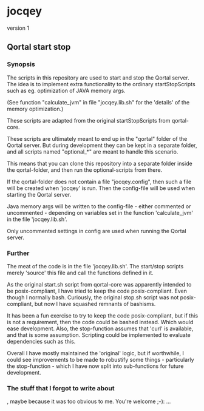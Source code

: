 # jocqey
version 1

## Qortal start stop

### Synopsis

The scripts in this repository are used to start and stop the Qortal server.
The idea is to implement extra functionality to the ordinary startStopScripts
such as eg. optimization of JAVA memory args.

(See function "calculate_jvm" in file "jocqey.lib.sh" for the 'details' of the memory optimization.)

These scripts are adapted from the original startStopScripts from qortal-core.

These scripts are ultimately meant to end up in the "qortal" folder of the Qortal server.
But during development they can be kept in a separate folder,
and all scripts named "optional_*" are meant to handle this scenario.

This means that you can clone this repository into a separate folder inside the qortal-folder,
and then run the optional-scripts from there.

If the qortal-folder does not contain a file "jocqey.config",
then such a file will be created when 'jocqey' is run.
Then the config-file will be used when starting the Qortal server.

Java memory args will be written to the config-file - either commented or uncommented -
depending on variables set in the function 'calculate_jvm' in the file 'jocqey.lib.sh'.

Only uncommented settings in config are used when running the Qortal server.

### Further

The meat of the code is in the file 'jocqey.lib.sh'.
The start/stop scripts merely 'source' this file and call the functions defined in it.

As the original start.sh script from qortal-core was apparently intended to be posix-compliant,
I have tried to keep the code posix-compliant. Even though I normally bash.
Curiously, the original stop.sh script was not posix-compliant,
but now I have squashed remnants of bashisms.

It has been a fun exercise to try to keep the code posix-compliant, but if this is not a requirement,
then the code could be bashed instead. Which would ease development.
Also, the stop-function assumes that 'curl' is available, and that is some assumption.
Scripting could be implemented to evaluate dependencies such as this.

Overall I have mostly maintained the 'original' logic, but if worthwhile,
I could see improvements to be made to robustify some things -
particularly the stop-function - which I have now split into sub-functions for future development.

### The stuff that I forgot to write about

, maybe because it was too obvious to me.
You're welcome ;-):
...
